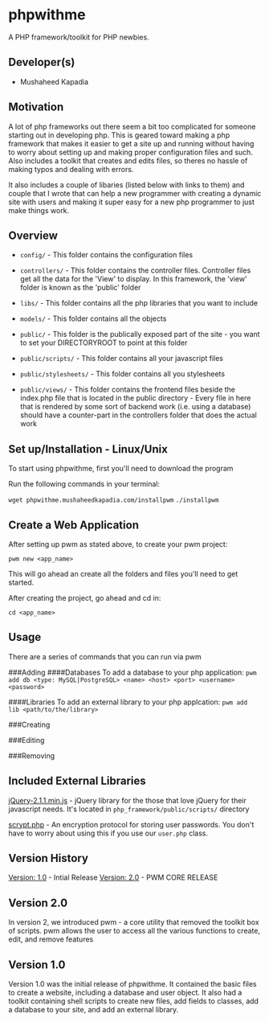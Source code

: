 phpwithme
==========
A PHP framework/toolkit for PHP newbies. 

Developer(s)
------------
* Mushaheed Kapadia

Motivation 
----------
A lot of php frameworks out there seem a bit too complicated for someone starting out in developing php. This is geared toward making a php framework that makes it easier to get a site up and running without having to worry about setting up and making proper configuration files and such. Also includes a toolkit that creates and edits files, so theres no hassle of making typos and dealing with errors.

It also includes a couple of libaries (listed below with links to them) and couple that I wrote that can help a new programmer with creating a dynamic site with users and making it super easy for a new php programmer to just make things work.

Overview
--------

* `config/` - This folder contains the configuration files

* `controllers/` - This folder contains the controller files. Controller files get all the data for the 'View' to display. In this framework, the 'view' folder is known as the 'public' folder

* `libs/` -  This folder contains all the php libraries that you want to include

* `models/` - This folder contains all the objects 

* `public/` - This folder is the publically exposed part of the site - you want to set your DIRECTORYROOT to point at this folder 

* `public/scripts/` - This folder contains all your javascript files

* `public/stylesheets/` - This folder contains all you stylesheets

* `public/views/` - This folder contains the frontend files beside the index.php file that is located in the public directory - Every file in here that is rendered by some sort of backend work (i.e. using a database) should have a counter-part in the controllers folder that does the actual work

Set up/Installation - Linux/Unix
---------------------------
To start using phpwithme, first you'll need to download the program

Run the following commands in your terminal: 

`wget phpwithme.mushaheedkapadia.com/installpwm`
`./installpwm`

Create a Web Application
------------------------
After setting up pwm as stated above, to create your pwm project: 

`pwm new <app_name>`

This will go ahead an create all the folders and files you'll need to get started. 

After creating the project, go ahead and cd in: 

`cd <app_name>`

Usage
-----
There are a series of commands that you can run via pwm 

###Adding
####Databases
To add a database to your php application: 
`pwm add db <type: MySQL|PostgreSQL> <name> <host> <port> <username> <password>`

####Libraries 
To add an external library to your php applcation: 
`pwm add lib <path/to/the/library>`


###Creating

###Editing

###Removing

Included External Libraries
---------------------------
[jQuery-2.1.1.min.js](http://jquery.com "jQuery") - jQuery library for the those that love jQuery for their javascript needs. It's located in `php_framework/public/scripts/` directory

[scrypt.php](http://github.com/domblack/php-scrypt "scrypt") - An encryption protocol for storing user passwords. You don't have to worry about using this if you use our `user.php` class.

Version History
---------------
[Version: 1.0](http://github.com/kapadiamush/phpwithme/tree/master#version-10 "Version 1.0") - Intial Release 
[Version: 2.0](http://github.com/kapadiamush/phpwithme/tree/master#version-20 "Version 2.0") - PWM CORE RELEASE

Version 2.0
-----------
In version 2, we introduced pwm - a core utility that removed the toolkit box of scripts. pwm allows the user to access all the various functions to create, edit, and remove features


Version 1.0
-----------
Version 1.0 was the initial release of phpwithme. It contained the basic files to create a website, including a database and user object. It also had a toolkit containing shell scripts to create new files, add fields to classes, add a database to your site, and add an external library.
